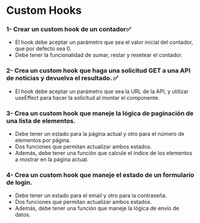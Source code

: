# Custom Hooks

### 1- Crear un custom hook de un contador✅

- El hook debe aceptar un parámetro que sea el valor inicial del contador, que por defecto sea 0.
- Debe tener la funcionalidad de sumar, restar y resetear el contador.

### 2- Crea un custom hook que haga una solicitud GET a una API de noticias y devuelva el resultado. ✅

- El hook debe aceptar un parámetro que sea la URL de la API, y utilizar useEffect para hacer la solicitud al montar el componente.

### 3- Crea un custom hook que maneje la lógica de paginación de una lista de elementos.

- Debe tener un estado para la página actual y otro para el número de elementos por página.
- Dos funciones que permitan actualizar ambos estados.
- Además, debe tener una función que calcule el índice de los elementos a mostrar en la página actual.

### 4- Crea un custom hook que maneje el estado de un formulario de login.

- Debe tener un estado para el email y otro para la contraseña.
- Dos funciones que permitan actualizar ambos estados.
- Además, debe tener una función que maneje la lógica de envío de datos.
